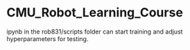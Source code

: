 # CMU_Robot_Learning_Course

ipynb in the rob831/scripts folder can start training and adjust hyperparameters for testing.
